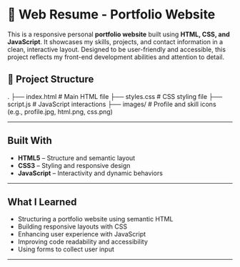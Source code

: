 # 💼 Web Resume - Portfolio Website

This is a responsive personal **portfolio website** built using **HTML, CSS, and JavaScript**. It showcases my skills, projects, and contact information in a clean, interactive layout. Designed to be user-friendly and accessible, this project reflects my front-end development abilities and attention to detail.


## 📁 Project Structure
.
├── index.html # Main HTML file
├── styles.css # CSS styling file
├── script.js # JavaScript interactions
├── images/ # Profile and skill icons (e.g., profile.jpg, html.png, css.png)

---

##  Built With

- **HTML5** – Structure and semantic layout  
- **CSS3** – Styling and responsive design  
- **JavaScript** – Interactivity and dynamic behaviors

---

##  What I Learned

- Structuring a portfolio website using semantic HTML
- Building responsive layouts with CSS
- Enhancing user experience with JavaScript
- Improving code readability and accessibility
- Using forms to collect user input

---
